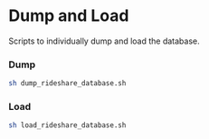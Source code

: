 # Dump and Load

Scripts to individually dump and load the database.

### Dump

```sh
sh dump_rideshare_database.sh
```

### Load

```sh
sh load_rideshare_database.sh
```
